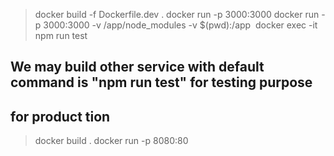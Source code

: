 > docker build -f Dockerfile.dev .
> docker run -p 3000:3000
> docker run -p 3000:3000 -v /app/node_modules -v $(pwd):/app <image>
> docker exec -it <container> npm run test
## We may build other service with default command is "npm run test" for testing purpose
## for product tion
> docker build .
> docker run -p 8080:80 <image>